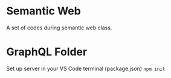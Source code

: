 # Semantic Web
A set of codes during semantic web class.

# GraphQL Folder
Set up server in your VS Code terminal (package.json)
``` npm init ```

